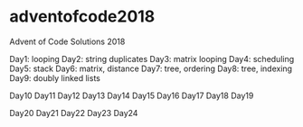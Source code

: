 # adventofcode2018
Advent of Code Solutions 2018

Day1: looping
Day2: string duplicates
Day3: matrix looping
Day4: scheduling
Day5: stack
Day6: matrix, distance
Day7: tree, ordering
Day8: tree, indexing
Day9: doubly linked lists

Day10
Day11
Day12
Day13
Day14
Day15
Day16
Day17
Day18
Day19

Day20
Day21
Day22
Day23
Day24